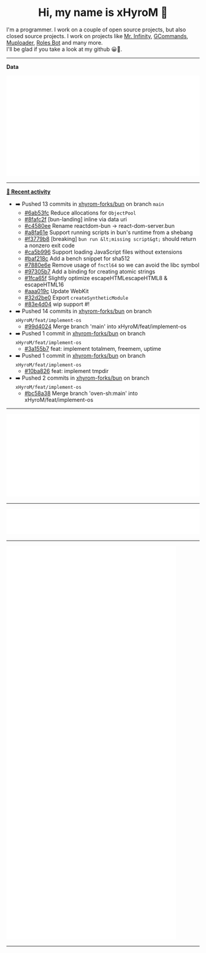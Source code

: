 <p align="center">
    <!-- <img src="https://avatars.githubusercontent.com/u/56601352" width="192" alt="hyro's pfp" /> -->
    <h1 align="center">Hi, my name is xHyroM 👋</h1>
</p>

I'm a programmer. I work on a couple of open source projects, but also closed source projects. I work on projects like [Mr. Infinity](https://discord.com/oauth2/authorize?client_id=720321585625694239&scope=bot%20applications.commands&permissions=8&redirect_uri=https://blobs.gq/imanager&prompt=consent&response_type=code), [GCommands](https://github.com/Garlic-Team/GCommands), [Muploader](https://github.com/xHyroM/Muploader), [Roles Bot](https://github.com/xHyroM/roles-bot) and many more.  
I'll be glad if you take a look at my github 😀👀.

___
**Data**

<img src="https://github.com/xHyroM/xHyroM/blob/master/.cache/base.svg">

___

**[📰 Recent activity](https://github.com/xHyroM)**
* ➡️ Pushed 13 commits in [xhyrom-forks/bun](https://github.com/xhyrom-forks/bun) on branch `main`
  * [#6ab53fc](https://github.com/xhyrom-forks/bun/commit/6ab53fc) Reduce allocations for `ObjectPool`
  * [#8fafc2f](https://github.com/xhyrom-forks/bun/commit/8fafc2f) [bun-landing] inline via data uri
  * [#c4580ee](https://github.com/xhyrom-forks/bun/commit/c4580ee) Rename reactdom-bun -&gt; react-dom-server.bun
  * [#a8fa61e](https://github.com/xhyrom-forks/bun/commit/a8fa61e) Support running scripts in bun&#39;s runtime from a shebang
  * [#f3779b8](https://github.com/xhyrom-forks/bun/commit/f3779b8) [breaking] `bun run &lt;missing script&gt;` should return a nonzero exit code
  * [#ca5b996](https://github.com/xhyrom-forks/bun/commit/ca5b996) Support loading JavaScript files without extensions
  * [#baf218c](https://github.com/xhyrom-forks/bun/commit/baf218c) Add a bench snippet for sha512
  * [#7880e6e](https://github.com/xhyrom-forks/bun/commit/7880e6e) Remove usage of `fnctl64` so we can avoid the libc symbol
  * [#97305b7](https://github.com/xhyrom-forks/bun/commit/97305b7) Add a binding for creating atomic strings
  * [#1fca65f](https://github.com/xhyrom-forks/bun/commit/1fca65f) Slightly optimize escapeHTMLescapeHTML8 &amp; escapeHTML16
  * [#aaa019c](https://github.com/xhyrom-forks/bun/commit/aaa019c) Update WebKit
  * [#32d2be0](https://github.com/xhyrom-forks/bun/commit/32d2be0) Export `createSyntheticModule`
  * [#83e4d04](https://github.com/xhyrom-forks/bun/commit/83e4d04) wip support #!
* ➡️ Pushed 14 commits in [xhyrom-forks/bun](https://github.com/xhyrom-forks/bun) on branch `xHyroM/feat/implement-os`
  * [#99d4024](https://github.com/xhyrom-forks/bun/commit/99d4024) Merge branch &#39;main&#39; into xHyroM/feat/implement-os
* ➡️ Pushed 1 commit in [xhyrom-forks/bun](https://github.com/xhyrom-forks/bun) on branch `xHyroM/feat/implement-os`
  * [#3a155b7](https://github.com/xhyrom-forks/bun/commit/3a155b7) feat: implement totalmem, freemem, uptime
* ➡️ Pushed 1 commit in [xhyrom-forks/bun](https://github.com/xhyrom-forks/bun) on branch `xHyroM/feat/implement-os`
  * [#10ba826](https://github.com/xhyrom-forks/bun/commit/10ba826) feat: implement tmpdir
* ➡️ Pushed 2 commits in [xhyrom-forks/bun](https://github.com/xhyrom-forks/bun) on branch `xHyroM/feat/implement-os`
  * [#bc58a38](https://github.com/xhyrom-forks/bun/commit/bc58a38) Merge branch &#39;oven-sh:main&#39; into xHyroM/feat/implement-os


___

<img src="https://github.com/xHyroM/xHyroM/blob/master/.cache/isocalendar.svg">

___

<img src="https://github.com/xHyroM/xHyroM/blob/master/.cache/languages.svg">

___

<img src="https://github.com/xHyroM/xHyroM/blob/master/.cache/achievements.svg">

___
